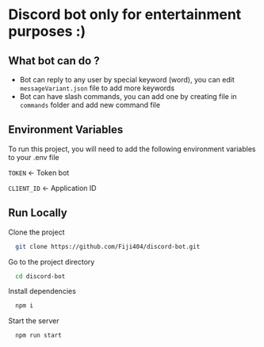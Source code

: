 # Discord bot only for entertainment purposes :)
## What bot can do ?

- Bot can reply to any user by special keyword (word), you can edit `messageVariant.json` file to add more keywords
- Bot can have slash commands, you can add one by creating file in `commands` folder and add new command file
## Environment Variables

To run this project, you will need to add the following environment variables to your .env file

`TOKEN` <- Token bot

`CLIENT_ID` <- Application ID


## Run Locally

Clone the project

```bash
  git clone https://github.com/Fiji404/discord-bot.git
```

Go to the project directory

```bash
  cd discord-bot
```

Install dependencies

```bash
  npm i
```

Start the server

```bash
  npm run start
```

